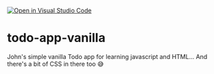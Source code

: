 [![Open in Visual Studio Code](https://classroom.github.com/assets/open-in-vscode-c66648af7eb3fe8bc4f294546bfd86ef473780cde1dea487d3c4ff354943c9ae.svg)](https://classroom.github.com/online_ide?assignment_repo_id=9431847&assignment_repo_type=AssignmentRepo)
# todo-app-vanilla
John's simple vanilla Todo app for learning javascript and HTML... And there's a bit of CSS in there too 😅